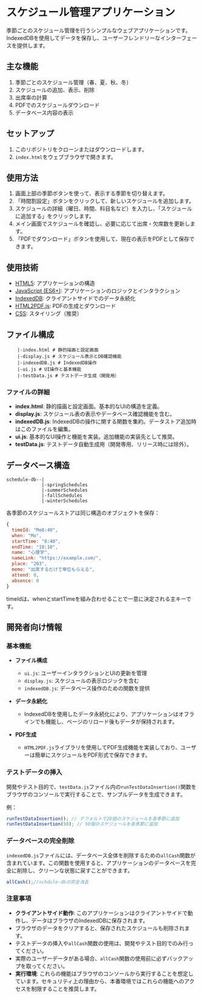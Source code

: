 # スケジュール管理アプリケーション

季節ごとのスケジュール管理を行うシンプルなウェブアプリケーションです。IndexedDBを使用してデータを保存し、ユーザーフレンドリーなインターフェースを提供します。

## 主な機能

1. 季節ごとのスケジュール管理（春、夏、秋、冬）
2. スケジュールの追加、表示、削除
3. 出席率の計算
4. PDFでのスケジュールダウンロード
5. データベース内容の表示

## セットアップ

1. このリポジトリをクローンまたはダウンロードします。
2. `index.html`をウェブブラウザで開きます。

## 使用方法

1. 画面上部の季節ボタンを使って、表示する季節を切り替えます。
2. 「時間割設定」ボタンをクリックして、新しいスケジュールを追加します。
3. スケジュールの詳細（曜日、時間、科目名など）を入力し、「スケジュールに追加する」をクリックします。
4. メイン画面でスケジュールを確認し、必要に応じて出席・欠席数を更新します。
5. 「PDFでダウンロード」ボタンを使用して、現在の表示をPDFとして保存できます。

## 使用技術

- [HTML5](https://developer.mozilla.org/ja/docs/Web/Guide/HTML/HTML5): アプリケーションの構造
- [JavaScript (ES6+)](https://developer.mozilla.org/ja/docs/Web/JavaScript): アプリケーションのロジックとインタラクション
- [IndexedDB](https://developer.mozilla.org/ja/docs/Web/API/IndexedDB_API): クライアントサイドでのデータ永続化
- [HTML2PDF.js](https://ekoopmans.github.io/html2pdf.js/): PDFの生成とダウンロード
- [CSS](https://developer.mozilla.org/ja/docs/Web/CSS): スタイリング（推奨）

## ファイル構成

```
    |-index.html # 静的描画と設定画面
    |-display.js # スケジュール表示とDB確認機能
    |-indexedDB.js # IndexedDB操作
    |-ui.js # UI操作と基本機能
    |-testData.js # テストデータ生成（開発用）
```

### ファイルの詳細

- **index.html**: 静的描画と設定画面。基本的なUIの構造を定義。
- **display.js**: スケジュール表の表示やデータベース確認機能を含む。
- **indexedDB.js**: IndexedDBの操作に関する関数を集約。データストア追加時はこのファイルを編集。
- **ui.js**: 基本的なUI操作と機能を実装。追加機能の実装先として推奨。
- **testData.js**: テストデータ自動生成用（開発専用、リリース時には除外）。

## データベース構造

```
schedule-db--|
             |-springSchedules
             |-summerSchedules
             |-fallSchedules
             |-winterSchedules
```

各季節のスケジュールストアは同じ構造のオブジェクトを保存：

```javascript
{
  timeId: "Mo8:40",
  when: "Mo",
  startTime: "8:40",
  endTime: "10:10",
  name: "心理学",
  nameLink: "https://example.com/",
  place: "203",
  memo: "出席するだけで単位もらえる",
  attend: 0,
  absence: 0
}
```

timeIdは、whenとstartTimeを組み合わせることで一意に決定される主キーです。

## 開発者向け情報

### 基本機能

- **ファイル構成**
  - `ui.js`: ユーザーインタラクションとUIの更新を管理
  - `display.js`: スケジュールの表示ロジックを含む
  - `indexedDB.js`: データベース操作のための関数を提供

- **データ永続化**
  - IndexedDBを使用したデータ永続化により、アプリケーションはオフラインでも機能し、ページのリロード後もデータが保持されます。

- **PDF生成**
  - `HTML2PDF.js`ライブラリを使用してPDF生成機能を実装しており、ユーザーは簡単にスケジュールをPDF形式で保存できます。


### テストデータの挿入

  開発やテスト目的で、`testData.js`ファイル内の`runTestDataInsertion()`関数をブラウザのコンソールで実行することで、サンプルデータを生成できます。

  例：
  ```javascript
  runTestDataInsertion(); // デフォルトで20個のスケジュールを各季節に追加
  runTestDataInsertion(50); // 50個のスケジュールを各季節に追加
  ```
### データベースの完全削除

  `indexedDB.js`ファイルには、データベース全体を削除するための`allCash`関数が含まれています。この関数を使用すると、アプリケーションのデータベースを完全に削除し、クリーンな状態に戻すことができます。
  ```javascript
  allCash();//schdule-dbの完全消去
  ```

### 注意事項

  - **クライアントサイド動作**: このアプリケーションはクライアントサイドで動作し、データはブラウザのIndexedDBに保存されます。
  - ブラウザのデータをクリアすると、保存されたスケジュールも削除されます。
  - テストデータの挿入や`allCash`関数の使用は、開発やテスト目的でのみ行ってください。
  - 実際のユーザーデータがある場合、`allCash`関数の使用前に必ずバックアップを取ってください。
  - **実行環境**: これらの機能はブラウザのコンソールから実行することを想定しています。セキュリティ上の理由から、本番環境ではこれらの機能へのアクセスを制限することを推奨します。














